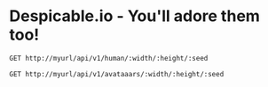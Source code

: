# Despicable.io - You'll adore them too!


```bash
GET http://myurl/api/v1/human/:width/:height/:seed
```

```bash
GET http://myurl/api/v1/avataaars/:width/:height/:seed
```
